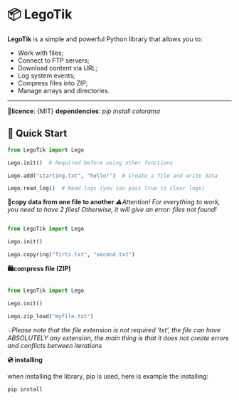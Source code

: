 # 📦 LegoTik

**LegoTik** is a simple and powerful Python library that allows you to:

- Work with files;
- Connect to FTP servers;
- Download content via URL;
- Log system events;
- Compress files into ZIP;
- Manage arrays and directories.

---

**📓licence**:
  {MIT}
**dependencies**:
  _pip install colorama_

  
## 🚀 Quick Start

```python
from LegoTik import Lego

Lego.init()  # Required before using other functions

Lego.add("starting.txt", "hello!")  # Create a file and write data

Lego.read_log()  # Read logs (you can pass True to clear logs)

```
**📝copy data from one file to another**
_⚠️Attention! For everything to work, you need to have 2 files! Otherwise, it will give an error: files not found!_

```python

from LegoTik import Lego

Lego.init()

Lego.copyring("firts.txt", "second.txt")

```

**🛍️compress file (ZIP)**

```python

from LegoTik import Lego

Lego.init()

Lego.zip_load("myfile.txt")

```

_💡Please note that the file extension is not required 'txt', the file can have ABSOLUTELY any extension, the main thing is that it does not create errors and conflicts between iterations_

**💿 installing**

when installing the library, pip is used, here is example the installing:

```python
pip install
